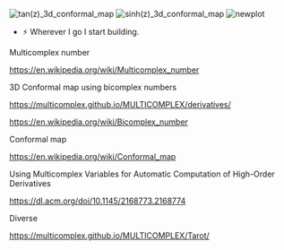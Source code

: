 ![tan(z)_3d_conformal_map](https://user-images.githubusercontent.com/75379917/110993875-2f6e3d00-8378-11eb-8004-a391b85a3545.png)
![sinh(z)_3d_conformal_map](https://user-images.githubusercontent.com/75379917/110993538-b66ee580-8377-11eb-8d77-c9751b14faea.png)
![newplot](https://user-images.githubusercontent.com/75379917/111524794-2953d400-875d-11eb-82e6-5c6b8eb863b6.png)


- ⚡ Wherever I go I start building.

Multicomplex number

https://en.wikipedia.org/wiki/Multicomplex_number

3D Conformal map using bicomplex numbers

https://multicomplex.github.io/MULTICOMPLEX/derivatives/

https://en.wikipedia.org/wiki/Bicomplex_number

Conformal map

https://en.wikipedia.org/wiki/Conformal_map

Using Multicomplex Variables for Automatic Computation of High-Order Derivatives

https://dl.acm.org/doi/10.1145/2168773.2168774

Diverse

https://multicomplex.github.io/MULTICOMPLEX/Tarot/
